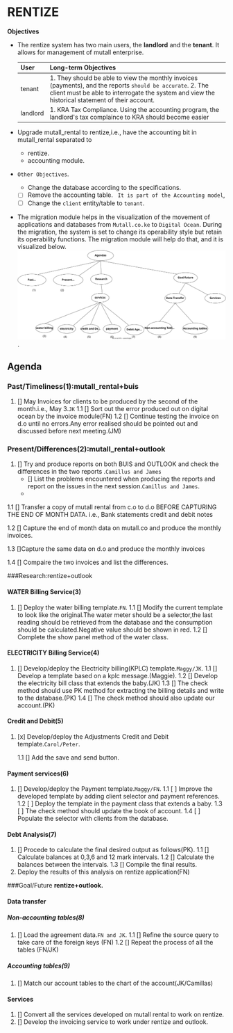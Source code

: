 # RENTIZE
**Objectives**

- The rentize system has two main users, the **landlord** and the **tenant**. It allows for management of
    mutall enterprise.

    | User     | Long-term Objectives                                                                                                                                                                                           |
    | -------- | -------------------------------------------------------------------------------------------------------------------------------------------------------------------------------------------------------------- |
    | tenant   | 1. They should be able to view the monthly invoices (payments), and the reports `should be accurate`. 2. The client must be able to interrogate the system and view the historical statement of their account. |
    | landlord | 1. KRA Tax Compliance. Using the accounting program, the landlord's tax complaince to KRA should become easier                                                                                                 |

- Upgrade mutall_rental to rentize,i.e., have the accounting bit in mutall_rental separated to
  - rentize.
  - accounting module.
- `Other Objectives`.  
    - Change the database according to the specifications.
     - [ ] Remove the accounting table. ` It is part of the Accounting model`,
     - [ ] Change the `client` entity/table to `tenant`.

- The migration module helps in the visualization of the movement of applications and databases from `Mutall.co.ke` to `Digital Ocean`.
  During the migration, the system is set to change its operability style but retain its operability functions.
  The migration module will help do that, and it is visualized below.
  ![migration_module](agendas.svg).

## Agenda

### Past/Timeliness(1):mutall_rental+buis

1. [] May Invoices for clients to be produced by the second of the month.i.e., May 3.`JK`
  1.1 [] Sort out the error produced out on digital ocean by  the invoice module(FN)
  1.2 [] Continue testing the invoice on d.o until no errors.Any error realised should be pointed out and discussed before next meeting.(JM)

### Present/Differences(2):mutall_rental+outlook

1. [] Try and produce reports on both BUIS and OUTLOOK and check the differences in the two reports .`Camillus and James`
    - [] List the problems encountered when producing the reports and report on the issues in the next session.`Camillus and James`.
    - 
  1.1 [] Transfer a copy of mutall rental from c.o to d.o BEFORE CAPTURING THE END OF MONTH DATA. 
  i.e., Bank statements credit and debit notes

  1.2 [] Capture the end of month data on mutall.co and produce the monthly invoices.

  1.3 []Capture the same data on d.o and produce the monthly invoices 

  1.4 [] Compaire the two invoices and list the differences.

###Research:rentize+outlook

#### WATER Billing Service(3)

1. [] Deploy the water billing template.`FN`.
  1.1 [] Modify the current template to look like the original.The water meter should be a selector,the last reading should be retrieved from the database and the consumption should be calculated.Negative value should be shown in red.
  1.2 [] Complete the show panel method of the water class.

#### ELECTRICITY Billing Service(4)

1. [] Develop/deploy the Electricity billing(KPLC) template.`Maggy/JK`.
  1.1 [] Develop a template based on a kplc message.(Maggie).
    1.2 [] Develop the electricity bill class that extends the baby.(JK)
    1.3 [] The check method should use PK method for extracting the billing details and write to the database.(PK)
    1.4 [] The check method should also update our account.(PK)

#### Credit and Debit(5)

1. [x] Develop/deploy the Adjustments Credit and Debit template.`Carol/Peter`.

    1.1 [] Add the save and send  button.

#### Payment services(6)
1. [] Develop/deploy the Payment template.`Maggy/FN`.
  1.1 [ ] Improve the developed template by adding client selector and payment references. 
  1.2 [ ] Deploy the template in the payment class that extends a baby.
  1.3 [ ] The check method should update the book of account.
    1.4 [ ] Populate the selector with clients from the database.

#### Debt Analysis(7)

1. [] Procede to calculate the final desired output as follows(PK).
    1.1 [] Calculate balances at 0,3,6 and 12 mark intervals.
    1.2 [] Calculate the balances between the intervals.
    1.3 [] Compile the final results.
2. Deploy the results of this analysis on rentize application(FN)

###Goal/Future
**rentize+outlook.**

#### Data transfer

##### Non-accounting tables(8)

   1. [] Load the agreement data.`FN and JK`.
    1.1 [] Refine the source query to take care of the foreign keys (FN)
    1.2 [] Repeat the process of all the tables (FN/JK)

##### Accounting tables(9)

1. [] Match our account tables to the chart of the account(JK/Camillas)

#### Services

1. [] Convert all the services developed on mutall rental to work on rentize.
2. [] Develop the invoicing service to work under rentize and outlook.
